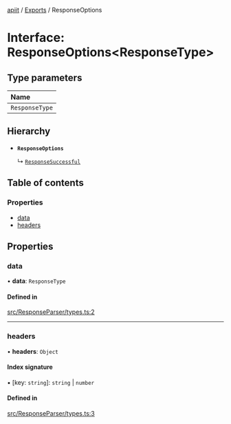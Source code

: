 [apiit](../README.md) / [Exports](../modules.md) / ResponseOptions

# Interface: ResponseOptions\<ResponseType\>

## Type parameters

| Name |
| :------ |
| `ResponseType` |

## Hierarchy

- **`ResponseOptions`**

  ↳ [`ResponseSuccessful`](ResponseSuccessful.md)

## Table of contents

### Properties

- [data](ResponseOptions.md#data)
- [headers](ResponseOptions.md#headers)

## Properties

### data

• **data**: `ResponseType`

#### Defined in

[src/ResponseParser/types.ts:2](https://github.com/AlexKletn/apiit/blob/21e19d0/src/ResponseParser/types.ts#L2)

___

### headers

• **headers**: `Object`

#### Index signature

▪ [key: `string`]: `string` \| `number`

#### Defined in

[src/ResponseParser/types.ts:3](https://github.com/AlexKletn/apiit/blob/21e19d0/src/ResponseParser/types.ts#L3)
